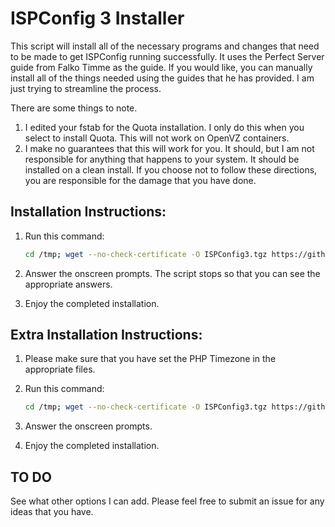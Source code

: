 ISPConfig 3 Installer
=====================

This script will install all of the necessary programs and changes that need to be made to get ISPConfig running successfully. It uses the Perfect Server guide from Falko Timme as the
guide. If you would like, you can manually install all of the things needed using the guides that he has provided. I am just trying to streamline the process. 

There are some things to note.

1. I edited your fstab for the Quota installation. I only do this when you select to install Quota. This will not work on OpenVZ containers.
2. I make no guarantees that this will work for you. It should, but I am not responsible for anything that happens to your system. It should be installed on a clean install. If you choose
not to follow these directions, you are responsible for the damage that you have done.

Installation Instructions:
--------------------------

1. Run this command:

	```bash
	cd /tmp; wget --no-check-certificate -O ISPConfig3.tgz https://github.com/kOld/ISPConfig-3-Debian-Installer/tarball/master; tar zxvf ISPConfig3.tgz; cd *Installer*; bash install.sh
	```

2. Answer the onscreen prompts. The script stops so that you can see the appropriate answers.
3. Enjoy the completed installation.


Extra Installation Instructions:
------------------------------------

1. Please make sure that you have set the PHP Timezone in the appropriate files.
2. Run this command:

	```bash
	cd /tmp; wget --no-check-certificate -O ISPConfig3.tgz https://github.com/kOld/ISPConfig-3-Debian-Installer/tarball/master; tar zxvf ISPConfig3.tgz; cd *Installer*; bash install.sh
	```
3. Answer the onscreen prompts.
4. Enjoy the completed installation. 


TO DO
-----

See what other options I can add. Please feel free to submit an issue for any ideas that you have.
